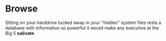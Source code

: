 # Browse
Sitting on your harddrive tucked away in your "hidden" system files rests a database
with information so powerful it would make any executive at the Big 5 **salivate**.

